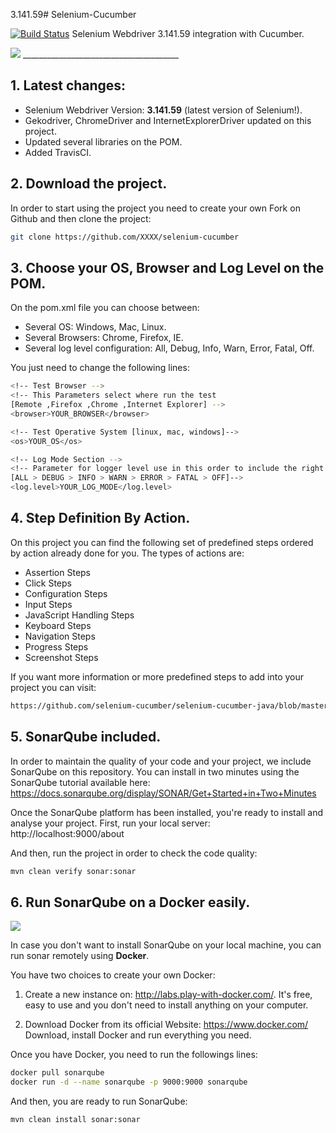 3.141.59# Selenium-Cucumber

[![Build Status](https://travis-ci.org/estefafdez/selenium-cucumber.svg?branch=master)](https://travis-ci.org/estefafdez/selenium-cucumber)   Selenium Webdriver 3.141.59 integration with Cucumber. 

<img src="http://www.testingexcellence.com/wp-content/uploads/2016/01/selenium-and-cucumber.png" />
_______________________________________

## 1. Latest changes:

- Selenium Webdriver Version: __3.141.59__ (latest version of Selenium!).
- Gekodriver, ChromeDriver and InternetExplorerDriver updated on this project. 
- Updated several libraries on the POM.
- Added TravisCI.

## 2. Download the project.

In order to start using the project you need to create your own Fork on Github and then clone the project:

```bash
git clone https://github.com/XXXX/selenium-cucumber
```

## 3. Choose your OS, Browser and Log Level on the POM.

On the pom.xml file you can choose between:
- Several OS: Windows, Mac, Linux.
- Several Browsers: Chrome, Firefox, IE.
- Several log level configuration:  All, Debug, Info, Warn, Error, Fatal, Off.

You just need to change the following lines:

```bash
<!-- Test Browser -->
<!-- This Parameters select where run the test 
[Remote ,Firefox ,Chrome ,Internet Explorer] -->
<browser>YOUR_BROWSER</browser>

<!-- Test Operative System [linux, mac, windows]-->
<os>YOUR_OS</os>

<!-- Log Mode Section -->
<!-- Parameter for logger level use in this order to include the right information 
[ALL > DEBUG > INFO > WARN > ERROR > FATAL > OFF]-->
<log.level>YOUR_LOG_MODE</log.level>
```

## 4. Step Definition By Action. 

On this project you can find the following set of predefined steps ordered by action already done for you. 
The types of actions are:

- Assertion Steps
- Click Steps
- Configuration Steps
- Input Steps
- JavaScript Handling Steps
- Keyboard Steps
- Navigation Steps
- Progress Steps
- Screenshot Steps

If you want more information or more predefined steps to add into your project you can visit: 

```bash
https://github.com/selenium-cucumber/selenium-cucumber-java/blob/master/doc/canned_steps.md
```

## 5. SonarQube included.

In order to maintain the quality of your code and your project, we include SonarQube on this repository.
You can install in two minutes using the SonarQube tutorial available here: 
https://docs.sonarqube.org/display/SONAR/Get+Started+in+Two+Minutes

Once the SonarQube platform has been installed, you're ready to install and analyse your project. First, run your local server:
http://localhost:9000/about

And then, run the project in order to check the code quality:

```bash
mvn clean verify sonar:sonar
```

## 6. Run SonarQube on a Docker easily.

<img src="http://i.imgur.com/e6T8aQH.png" />

In case you don't want to install SonarQube on your local machine, you can run sonar remotely using <b>Docker</b>. 

You have two choices to create your own Docker:

1) Create a new instance on: http://labs.play-with-docker.com/. 
It's free, easy to use and you don't need to install anything on your computer. 

2) Download Docker from its official Website: https://www.docker.com/
Download, install Docker and run everything you need. 

Once you have Docker, you need to run the followings lines:

```bash
docker pull sonarqube
docker run -d --name sonarqube -p 9000:9000 sonarqube
```

And then, you are ready to run SonarQube:

```bash
mvn clean install sonar:sonar
```

